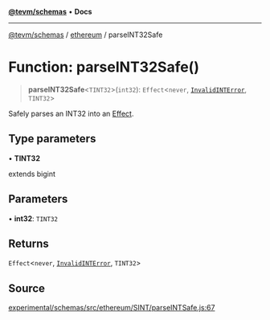 [**@tevm/schemas**](../../README.md) • **Docs**

***

[@tevm/schemas](../../modules.md) / [ethereum](../README.md) / parseINT32Safe

# Function: parseINT32Safe()

> **parseINT32Safe**\<`TINT32`\>(`int32`): `Effect`\<`never`, [`InvalidINTError`](../classes/InvalidINTError.md), `TINT32`\>

Safely parses an INT32 into an [Effect](https://www.effect.website/docs/essentials/effect-type).

## Type parameters

• **TINT32**

extends bigint

## Parameters

• **int32**: `TINT32`

## Returns

`Effect`\<`never`, [`InvalidINTError`](../classes/InvalidINTError.md), `TINT32`\>

## Source

[experimental/schemas/src/ethereum/SINT/parseINTSafe.js:67](https://github.com/evmts/tevm-monorepo/blob/main/experimental/schemas/src/ethereum/SINT/parseINTSafe.js#L67)

